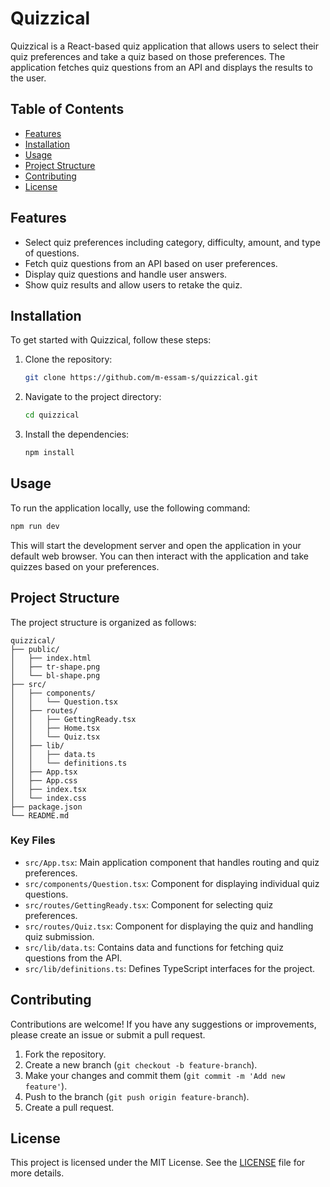 # Quizzical

Quizzical is a React-based quiz application that allows users to select their quiz preferences and take a quiz based on those preferences. The application fetches quiz questions from an API and displays the results to the user.

## Table of Contents

- [Features](#features)
- [Installation](#installation)
- [Usage](#usage)
- [Project Structure](#project-structure)
- [Contributing](#contributing)
- [License](#license)

## Features

- Select quiz preferences including category, difficulty, amount, and type of questions.
- Fetch quiz questions from an API based on user preferences.
- Display quiz questions and handle user answers.
- Show quiz results and allow users to retake the quiz.

## Installation

To get started with Quizzical, follow these steps:

1. Clone the repository:

    ```bash
    git clone https://github.com/m-essam-s/quizzical.git
    ```

2. Navigate to the project directory:

   ```bash
   cd quizzical
   ```

3. Install the dependencies:

   ```bash
   npm install
   ```

## Usage

To run the application locally, use the following command:

```bash
npm run dev
```

This will start the development server and open the application in your default web browser. You can then interact with the application and take quizzes based on your preferences.

## Project Structure

The project structure is organized as follows:

```plaintext
quizzical/
├── public/
│   ├── index.html
│   ├── tr-shape.png
│   └── bl-shape.png
├── src/
│   ├── components/
│   │   └── Question.tsx
│   ├── routes/
│   │   ├── GettingReady.tsx
│   │   ├── Home.tsx
│   │   └── Quiz.tsx
│   ├── lib/
│   │   ├── data.ts
│   │   └── definitions.ts
│   ├── App.tsx
│   ├── App.css
│   ├── index.tsx
│   └── index.css
├── package.json
└── README.md
```

### Key Files

- `src/App.tsx`: Main application component that handles routing and quiz preferences.
- `src/components/Question.tsx`: Component for displaying individual quiz questions.
- `src/routes/GettingReady.tsx`: Component for selecting quiz preferences.
- `src/routes/Quiz.tsx`: Component for displaying the quiz and handling quiz submission.
- `src/lib/data.ts`: Contains data and functions for fetching quiz questions from the API.
- `src/lib/definitions.ts`: Defines TypeScript interfaces for the project.

## Contributing

Contributions are welcome! If you have any suggestions or improvements, please create an issue or submit a pull request.

1. Fork the repository.
2. Create a new branch (`git checkout -b feature-branch`).
3. Make your changes and commit them (`git commit -m 'Add new feature'`).
4. Push to the branch (`git push origin feature-branch`).
5. Create a pull request.

## License

This project is licensed under the MIT License. See the [LICENSE](LICENSE) file for more details.

